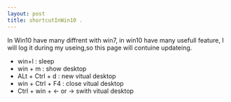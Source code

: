 ```yaml
---
layout: post
title: shortcutInWin10 .
---
```


In Win10 have many diffrent with win7, in win10 have many usefull feature, I will log it during my useing,so this page will contuine updateing.

- win+l : sleep
- win + m : show desktop
- ALt + Ctrl + d : new vitual desktop
- win + Ctrl + F4 : close vitual desktop
- Ctrl + win + <- or -> swith vitual desktop
